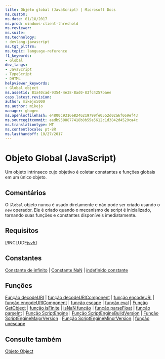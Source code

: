 ```yaml
---
title: Objeto global (JavaScript) | Microsoft Docs
ms.custom: 
ms.date: 01/18/2017
ms.prod: windows-client-threshold
ms.reviewer: 
ms.suite: 
ms.technology:
- devlang-javascript
ms.tgt_pltfrm: 
ms.topic: language-reference
f1_keywords:
- Global
dev_langs:
- JavaScript
- TypeScript
- DHTML
helpviewer_keywords:
- Global object
ms.assetid: 81a40cad-9354-4e38-8ad0-83fc4257baee
caps.latest.revision: 
author: mikejo5000
ms.author: mikejo
manager: ghogen
ms.openlocfilehash: e4800c9316e8246219799fe0552d02a6f669ef43
ms.sourcegitcommit: aadb9588877418b8b55a5612c1d3842d4520ca4c
ms.translationtype: MT
ms.contentlocale: pt-BR
ms.lasthandoff: 10/27/2017
---
```

# <a name="global-object-javascript"></a>Objeto Global (JavaScript)
Um objeto intrínseco cujo objetivo é coletar constantes e funções globais em um único objeto.  
  
## <a name="remarks"></a>Comentários  
 O `Global` objeto nunca é usado diretamente e não pode ser criado usando o `new` operador. Ele é criado quando o mecanismo de script é inicializado, tornando suas funções e constantes disponíveis imediatamente.  
  
## <a name="requirements"></a>Requisitos  
 [!INCLUDE[jsv5](../../javascript/reference/includes/jsv5-md.md)]  
  
## <a name="constants"></a>Constantes  
 [Constante de infinito](../../javascript/reference/infinity-constant-javascript.md) &#124; [Constante NaN](../../javascript/reference/nan-constant-javascript.md) &#124; [indefinido constante](../../javascript/reference/undefined-constant-javascript.md)  
  
## <a name="functions"></a>Funções  
 [Função decodeURI](../../javascript/reference/decodeuri-function-javascript.md) &#124; [função decodeURIComponent](../../javascript/reference/decodeuricomponent-function-javascript.md) &#124; [função encodeURI](../../javascript/reference/encodeuri-function-javascript.md) &#124; [função encodeURIComponent](../../javascript/reference/encodeuricomponent-function-javascript.md) &#124; [função escape](../../javascript/reference/escape-function-javascript.md) &#124; [função eval](../../javascript/reference/eval-function-javascript.md) &#124; [Função GetObject](../../javascript/reference/getobject-function-javascript.md) &#124; [função isFinite](../../javascript/reference/isfinite-function-javascript.md) &#124; [isNaN função](../../javascript/reference/isnan-function-javascript.md) &#124; [função parseFloat](../../javascript/reference/parsefloat-function-javascript.md) &#124; [função parseInt](../../javascript/reference/parseint-function-javascript.md) &#124; [Função ScriptEngine](../../javascript/reference/scriptengine-function-javascript.md) &#124; [Função ScriptEngineBuildVersion](../../javascript/reference/scriptenginebuildversion-function-javascript.md) &#124; [Função ScriptEngineMajorVersion](../../javascript/reference/scriptenginemajorversion-function-javascript.md) &#124; [Função ScriptEngineMinorVersion](../../javascript/reference/scriptengineminorversion-function-javascript.md) &#124; [função unescape](../../javascript/reference/unescape-function-javascript.md)  
  
## <a name="see-also"></a>Consulte também  
 [Objeto Object](../../javascript/reference/object-object-javascript.md)